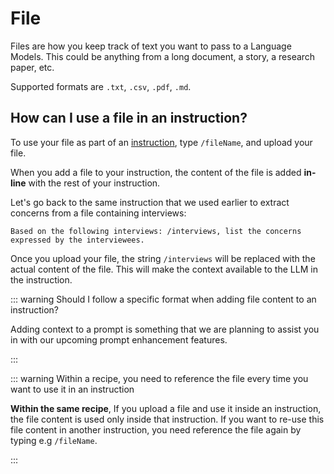 # File

Files are how you keep track of text you want to pass to a Language Models. This could be anything from a long document, a story, a research paper, etc. 

Supported formats are `.txt`, `.csv`, `.pdf`, `.md`.

## How can I use a file in an instruction?

To use your file as part of an [instruction](instructions.md), type `/fileName`, and upload your file. 

When you add a file to your instruction, the content of the file is added **in-line** with the rest of your instruction.

Let's go back to the same instruction that we used earlier to extract concerns from a file containing interviews:

```
Based on the following interviews: /interviews, list the concerns expressed by the interviewees.
```

Once you upload your file, the string `/interviews` will be replaced with the actual content of the file. This will make the context available to the LLM in the instruction.


::: warning Should I follow a specific format when adding file content to an instruction?

Adding context to a prompt is something that we are planning to assist you in with our upcoming prompt enhancement features.

:::


::: warning Within a recipe, you need to reference the file every time you want to use it in an instruction

**Within the same recipe**, If you upload a file and use it inside an instruction, the file content is used only inside that instruction. If you want to re-use this file content in another instruction, you need reference the file again by typing e.g `/fileName`.

:::